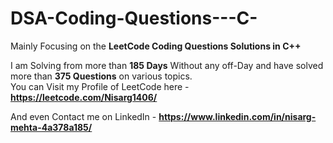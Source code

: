 # DSA-Coding-Questions---C-
Mainly Focusing on the **LeetCode Coding Questions Solutions in C++**

I am Solving from more than **185 Days** Without any off-Day and have solved more than **375 Questions** on various topics.  
You can Visit my Profile of LeetCode here - **https://leetcode.com/Nisarg1406/**

And even Contact me on LinkedIn - **https://www.linkedin.com/in/nisarg-mehta-4a378a185/**

